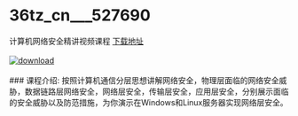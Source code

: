 # 36tz_cn___527690
计算机网络安全精讲视频课程
[下载地址](http://www.36tz.cn/article/527690 "下载地址")
<br/></br>[![download](http://36tz.cn/muke_img/2019_10_356-11-300x225.jpg "下载地址")](http://www.36tz.cn/article/527690 "下载地址")
<br/></br>### 课程介绍:
按照计算机通信分层思想讲解网络安全，物理层面临的网络安全威胁，数据链路层网络安全，网络层安全，传输层安全，应用层安全，分别展示面临的安全威胁以及防范措施，为你演示在Windows和Linux服务器实现网络层安全。


